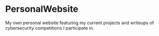 # PersonalWebsite
My own personal website featuring my current projects and writeups of cybersecurity competitions I participate in. 
